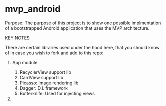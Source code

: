 # mvp_android

Purpose: The purpose of this project is to show one possible implmentation of a bootstrapped Android application that uses the MVP architecture.

KEY NOTES

There are certain libraries used under the hood here, that you should know of in case you wish to fork and add to this repo:

1. App module:
    1. RecyclerView support lib
    2. CardView support lib
    3. Picasso: Image rendering lib
    4. Dagger: D.I. framework
    5. Butterknife: Used for injecting views

2.